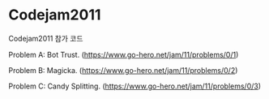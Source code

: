 # Codejam2011
Codejam2011 참가 코드


Problem A: Bot Trust. (https://www.go-hero.net/jam/11/problems/0/1)

Problem B: Magicka. (https://www.go-hero.net/jam/11/problems/0/2)

Problem C: Candy Splitting. (https://www.go-hero.net/jam/11/problems/0/3)
